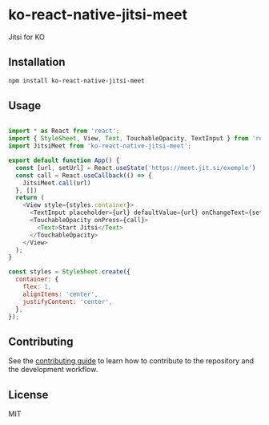 # ko-react-native-jitsi-meet

Jitsi for KO

## Installation

```sh
npm install ko-react-native-jitsi-meet
```

## Usage

```js

import * as React from 'react';
import { StyleSheet, View, Text, TouchableOpacity, TextInput } from 'react-native';
import JitsiMeet from 'ko-react-native-jitsi-meet';

export default function App() {
  const [url, setUrl] = React.useState('https://meet.jit.si/exemple')
  const call = React.useCallback(() => {
    JitsiMeet.call(url)
  }, [])
  return (
    <View style={styles.container}>
      <TextInput placeholder={url} defaultValue={url} onChangeText={setUrl} />
      <TouchableOpacity onPress={call}>
        <Text>Start Jitsi</Text>
      </TouchableOpacity>
    </View>
  );
}

const styles = StyleSheet.create({
  container: {
    flex: 1,
    alignItems: 'center',
    justifyContent: 'center',
  },
});

```

## Contributing

See the [contributing guide](CONTRIBUTING.md) to learn how to contribute to the repository and the development workflow.

## License

MIT
